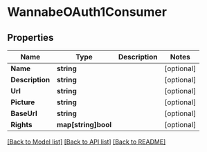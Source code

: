 # WannabeOAuth1Consumer

## Properties

Name | Type | Description | Notes
------------ | ------------- | ------------- | -------------
**Name** | **string** |  | [optional] 
**Description** | **string** |  | [optional] 
**Url** | **string** |  | [optional] 
**Picture** | **string** |  | [optional] 
**BaseUrl** | **string** |  | [optional] 
**Rights** | **map[string]bool** |  | [optional] 

[[Back to Model list]](../README.md#documentation-for-models) [[Back to API list]](../README.md#documentation-for-api-endpoints) [[Back to README]](../README.md)


